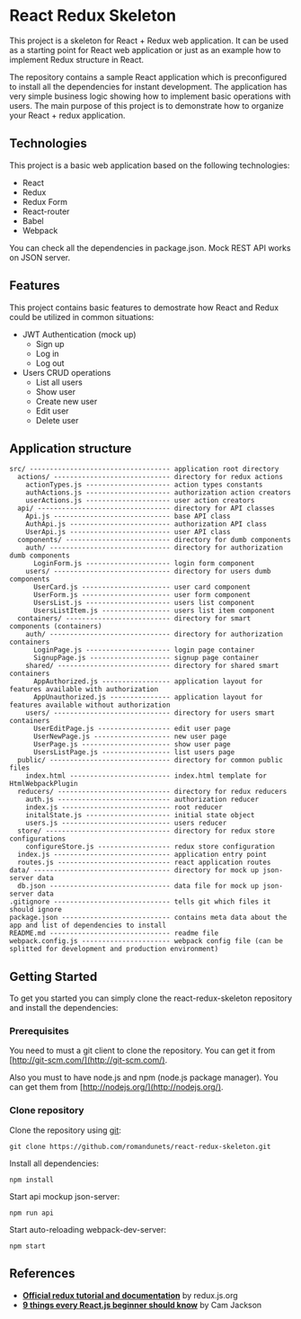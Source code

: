 # React Redux Skeleton

This project is a skeleton for React + Redux web application. It can be used as a starting point for React web application or just as an example how to implement Redux structure in React.

The repository contains a sample React application which is preconfigured to install all the dependencies for instant development. The application has very simple business logic showing how to implement basic operations with users. The main purpose of this project is to demonstrate how to organize your React + redux application.

## Technologies

This project is a basic web application based on the following technologies:
* React
* Redux
* Redux Form
* React-router
* Babel
* Webpack

You can check all the dependencies in package.json. Mock REST API works on JSON server.

## Features

This project contains basic features to demostrate how React and Redux could be utilized in common situations:
* JWT Authentication (mock up)
  * Sign up
  * Log in
  * Log out
* Users CRUD operations
  * List all users
  * Show user
  * Create new user
  * Edit user
  * Delete user

## Application structure

```
src/ ----------------------------------- application root directory
  actions/ ----------------------------- directory for redux actions
    actionTypes.js --------------------- action types constants
    authActions.js --------------------- authorization action creators
    userActions.js --------------------- user action creators
  api/ --------------------------------- directory for API classes
    Api.js ----------------------------- base API class
    AuthApi.js ------------------------- authorization API class
    UserApi.js ------------------------- user API class
  components/ -------------------------- directory for dumb components
    auth/ ------------------------------ directory for authorization dumb components
      LoginForm.js --------------------- login form component
    users/ ----------------------------- directory for users dumb components
      UserCard.js ---------------------- user card component
      UserForm.js ---------------------- user form component
      UsersList.js --------------------- users list component
      UsersListItem.js ----------------- users list item component
  containers/ -------------------------- directory for smart components (containers)
    auth/ ------------------------------ directory for authorization containers
      LoginPage.js --------------------- login page container
      SignupPage.js -------------------- signup page container
    shared/ ---------------------------- directory for shared smart containers
      AppAuthorized.js ----------------- application layout for features available with authorization
      AppUnauthorized.js --------------- application layout for features available without authorization
    users/ ----------------------------- directory for users smart containers
      UserEditPage.js ------------------ edit user page
      UserNewPage.js ------------------- new user page
      UserPage.js ---------------------- show user page
      UsersListPage.js ----------------- list users page
  public/ ------------------------------ directory for common public files
    index.html ------------------------- index.html template for HtmlWebpackPlugin
  reducers/ ---------------------------- directory for redux reducers
    auth.js ---------------------------- authorization reducer
    index.js --------------------------- root reducer
    initalState.js --------------------- initial state object
    users.js --------------------------- users reducer
  store/ ------------------------------- directory for redux store configurations
    configureStore.js ------------------ redux store configuration
  index.js ----------------------------- application entry point
  routes.js ---------------------------- react application routes
data/ ---------------------------------- directory for mock up json-server data
  db.json ------------------------------ data file for mock up json-server data
.gitignore ----------------------------- tells git which files it should ignore
package.json --------------------------- contains meta data about the app and list of dependencies to install
README.md ------------------------------ readme file
webpack.config.js ---------------------- webpack config file (can be splitted for development and production environment)
```

## Getting Started

To get you started you can simply clone the react-redux-skeleton repository and install the dependencies:

### Prerequisites

You need to must a git client to clone the repository. You can get it from [http://git-scm.com/](http://git-scm.com/).

Also you must to have node.js and npm (node.js package manager). You can get them from [http://nodejs.org/](http://nodejs.org/).

### Clone repository

Clone the repository using [git](git):

```
git clone https://github.com/romandunets/react-redux-skeleton.git
```

Install all dependencies:

```
npm install
```

Start api mockup json-server:

```
npm run api
```

Start auto-reloading webpack-dev-server:

```
npm start
```

## References

* **[Official redux tutorial and documentation](http://redux.js.org/docs/introduction/)** by redux.js.org
* **[9 things every React.js beginner should know](https://camjackson.net/post/9-things-every-reactjs-beginner-should-know/)** by Cam Jackson
